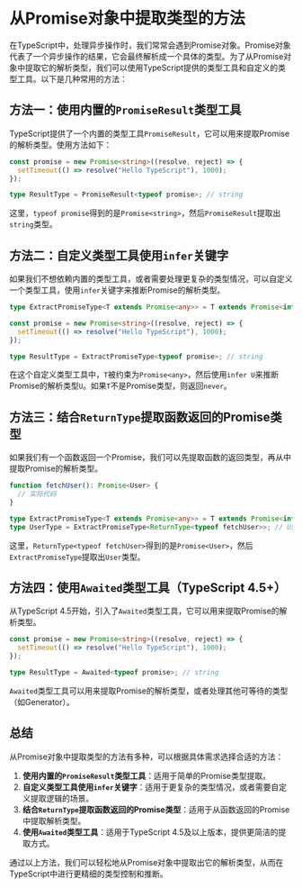 
# 从Promise对象中提取类型的方法

在TypeScript中，处理异步操作时，我们常常会遇到Promise对象。Promise对象代表了一个异步操作的结果，它会最终解析成一个具体的类型。为了从Promise对象中提取它的解析类型，我们可以使用TypeScript提供的类型工具和自定义的类型工具。以下是几种常用的方法：

## 方法一：使用内置的`PromiseResult`类型工具

TypeScript提供了一个内置的类型工具`PromiseResult`，它可以用来提取Promise的解析类型。使用方法如下：

```typescript
const promise = new Promise<string>((resolve, reject) => {
  setTimeout(() => resolve("Hello TypeScript"), 1000);
});

type ResultType = PromiseResult<typeof promise>; // string
```

这里，`typeof promise`得到的是`Promise<string>`，然后`PromiseResult`提取出`string`类型。

## 方法二：自定义类型工具使用`infer`关键字

如果我们不想依赖内置的类型工具，或者需要处理更复杂的类型情况，可以自定义一个类型工具，使用`infer`关键字来推断Promise的解析类型。

```typescript
type ExtractPromiseType<T extends Promise<any>> = T extends Promise<infer U> ? U : never;

const promise = new Promise<string>((resolve, reject) => {
  setTimeout(() => resolve("Hello TypeScript"), 1000);
});

type ResultType = ExtractPromiseType<typeof promise>; // string
```

在这个自定义类型工具中，`T`被约束为`Promise<any>`，然后使用`infer U`来推断Promise的解析类型`U`。如果`T`不是Promise类型，则返回`never`。

## 方法三：结合`ReturnType`提取函数返回的Promise类型

如果我们有一个函数返回一个Promise，我们可以先提取函数的返回类型，再从中提取Promise的解析类型。

```typescript
function fetchUser(): Promise<User> {
  // 实际代码
}

type ExtractPromiseType<T extends Promise<any>> = T extends Promise<infer U> ? U : never;
type UserType = ExtractPromiseType<ReturnType<typeof fetchUser>>; // User
```

这里，`ReturnType<typeof fetchUser>`得到的是`Promise<User>`，然后`ExtractPromiseType`提取出`User`类型。

## 方法四：使用`Awaited`类型工具（TypeScript 4.5+）

从TypeScript 4.5开始，引入了`Awaited`类型工具，它可以用来提取Promise的解析类型。

```typescript
const promise = new Promise<string>((resolve, reject) => {
  setTimeout(() => resolve("Hello TypeScript"), 1000);
});

type ResultType = Awaited<typeof promise>; // string
```

`Awaited`类型工具可以用来提取Promise的解析类型，或者处理其他可等待的类型（如Generator）。

## 总结

从Promise对象中提取类型的方法有多种，可以根据具体需求选择合适的方法：

1. **使用内置的`PromiseResult`类型工具**：适用于简单的Promise类型提取。
2. **自定义类型工具使用`infer`关键字**：适用于更复杂的类型情况，或者需要自定义提取逻辑的场景。
3. **结合`ReturnType`提取函数返回的Promise类型**：适用于从函数返回的Promise中提取解析类型。
4. **使用`Awaited`类型工具**：适用于TypeScript 4.5及以上版本，提供更简洁的提取方式。

通过以上方法，我们可以轻松地从Promise对象中提取出它的解析类型，从而在TypeScript中进行更精细的类型控制和推断。
